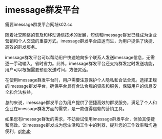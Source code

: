 # imessage群发平台

需要imessage群发平台网址k02.cc. 

随着社交网络的普及和移动通信技术的发展，短信和imessage群发已经成为企业营销和个人交流的重要方式。imessage群发平台应运而生，为用户提供了快捷、高效的群发服务。

imessage群发平台可以帮助用户快速地向多个联系人发送imessage信息，无需逐一手动输入，省时省力。此外，imessage群发平台还支持群发定时发送功能，用户可以根据需要预设发送时间，方便灵活。

在使用imessage群发平台时，用户需要注意保护个人隐私和合法合规。选择正规的imessage群发平台，确保平台具有合法合规的资质和服务，保障用户的信息安全和合法权益。

总的来说，imessage群发平台为用户提供了便捷高效的群发服务，满足了个人和企业在imessage群发方面的需求，是一款值得信赖的营销工具。

如果您有imessage群发的需求，不妨尝试使用imessage群发平台，体验其便捷和高效。让imessage群发成为您生活和工作中的利器，提升您的工作效率和沟通便利。[github](https://github.com)